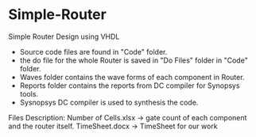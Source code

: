 # Simple-Router
Simple Router Design using VHDL

- Source code files are found in "Code" folder.
- the do file for the whole Router is saved in "Do Files" folder in "Code" folder.
- Waves folder contains the wave forms of each component in Router.
- Reports folder contains the reports from DC compiler for Synopsys tools.
- Sysnopsys DC compiler is used to synthesis the code.

Files Description:
Number of Cells.xlsx -> gate count of each component and the router itself.
TimeSheet.docx	     -> TimeSheet for our work
